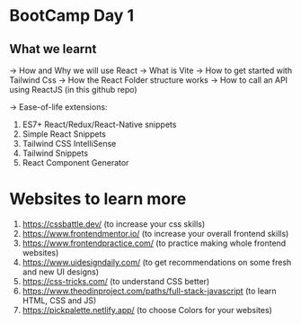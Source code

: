 # BootCamp Day 1

## What we learnt

-> How and Why we will use React
-> What is Vite
-> How to get started with Tailwind Css
-> How the React Folder structure works
-> How to call an API using ReactJS (in this github repo)

-> Ease-of-life extensions:
1) ES7+ React/Redux/React-Native snippets
2) Simple React Snippets
3) Tailwind CSS IntelliSense
4) Tailwind Snippets
5) React Component Generator

# Websites to learn more
1) https://cssbattle.dev/ (to increase your css skills)
2) https://www.frontendmentor.io/ (to increase your overall frontend skills)
3) https://www.frontendpractice.com/ (to practice making whole frontend websites)
4) https://www.uidesigndaily.com/ (to get recommendations on some fresh and new UI designs)
5) https://css-tricks.com/ (to understand CSS better)
6) https://www.theodinproject.com/paths/full-stack-javascript (to learn HTML, CSS and JS)
7) https://pickpalette.netlify.app/ (to choose Colors for your websites)

